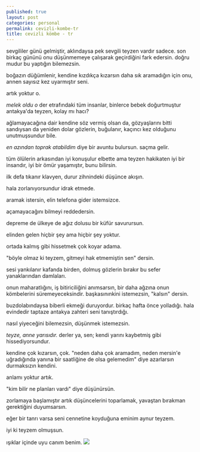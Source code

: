 ```yaml
---
published: true
layout: post
categories: personal
permalink: cevizli-kombe-tr
title: cevizli kömbe - tr
---
```

sevgililer günü gelmiştir, aklındaysa pek sevgili teyzen vardır sadece. son birkaç gününü onu düşünmemeye çalışarak geçirdiğini fark edersin. doğru mudur bu yaptığın bilemezsin.

boğazın düğümlenir, kendine kızdıkça kızarsın daha sık aramadığın için onu, annen sayısız kez uyarmıştır seni.

artık yoktur o.

_melek oldu o_ der etrafındaki tüm insanlar, binlerce bebek doğurtmuştur antakya'da teyzen, kolay mı hacı?

ağlamayacağına dair kendine söz vermiş olsan da, gözyaşlarını bitti sandıysan da yeniden dolar gözlerin, buğulanır, kaçıncı kez olduğunu unutmuşsundur bile.

_en azından toprak atabildim_ diye bir avuntu bulursun. saçma gelir.

tüm ölülerin arkasından iyi konuşulur elbette ama teyzen hakikaten iyi bir insandır, iyi bir ömür yaşamıştır, bunu bilirsin.

ilk defa tıkanır klavyen, durur zihnindeki düşünce akışın.

hala zorlanıyorsundur idrak etmede.

aramak istersin, elin telefona gider istemsizce.

açamayacağını bilmeyi reddedersin.

depreme de ülkeye de ağız dolusu bir küfür savurursun.

elinden gelen hiçbir şey ama hiçbir şey yoktur.

ortada kalmış gibi hissetmek çok koyar adama.

"böyle olmaz ki teyzem, gitmeyi hak etmemiştin sen" dersin.

sesi yankılanır kafanda birden, dolmuş gözlerin bırakır bu sefer yanaklarından damlaları.

onun maharatlığını, iş bitiriciliğini anımsarsın, bir daha ağzına onun kömbelerini süremeyeceksindir. başkasınınkini istemezsin, "kalsın" dersin.

buzdolabındaysa biberli ekmeği duruyordur. birkaç hafta önce yolladığı. hala evindedir taptaze antakya zahteri seni tanıştırdığı.

nasıl yiyeceğini bilemezsin, düşünmek istemezsin.

_teyze, anne yarısıdır._ derler ya, sen; kendi yarını kaybetmiş gibi hissediyorsundur.

kendine çok kızarsın, çok. "neden daha çok aramadım, neden mersin'e uğradığında yanına bir saatliğine de olsa gelemedim" diye azarlarsın durmaksızın kendini.

anlamı yoktur artık.

"kim bilir ne planları vardı" diye düşünürsün.

zorlamaya başlamıştır artık düşüncelerini toparlamak, yavaştan bırakman gerektiğini duyumsarsın.

eğer bir tanrı varsa seni cennetine koyduğuna eminim aynur teyzem.

iyi ki teyzem olmuşsun.

ışıklar içinde uyu canım benim.
![]({{site.baseurl}}/images/ab2.JPG)
